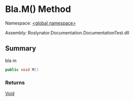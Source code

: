 # Bla\.M\(\) Method

Namespace: [\<global namespace>](../../README.md)

Assembly: Roslynator\.Documentation\.DocumentationTest\.dll

## Summary

bla m

```csharp
public void M()
```

### Returns

[Void](https://docs.microsoft.com/en-us/dotnet/api/system.void)


